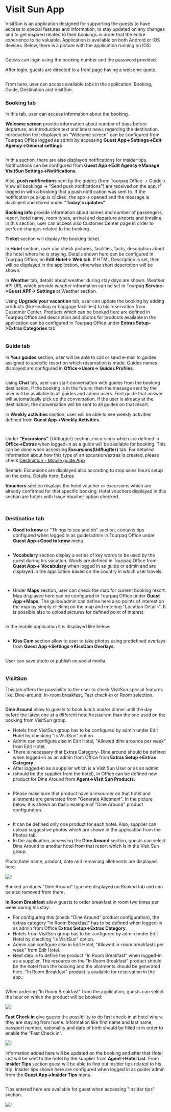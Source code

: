 # Visit Sun App

VisitSun is an application designed for supporting the guests to have access to special features and information, to stay updated on any changes and to get inspired related to their bookings in order that the entire experience to be valuable. Application is available on both Android or IOS devices. Below, there is a picture with the application running on IOS:

<figure><img src=".gitbook/assets/image (37).png" alt=""><figcaption></figcaption></figure>

Guests can login using the booking number and the password provided.

After login, guests are directed to a front page having a welcome quote.

<figure><img src=".gitbook/assets/image (1) (1) (1) (1) (1) (1) (1) (1) (1) (1) (1) (1) (1) (1) (1) (1) (1) (1).png" alt=""><figcaption></figcaption></figure>

From here, user can access available tabs in the application: Booking, Guide, Destination and VisitSun.

### Booking tab <a href="#booking-tab" id="booking-tab"></a>

In this tab, user can access information about the booking.

**Welcome screen** provide information about number of days before departure, an introduction text and latest news regarding the destination. Introduction text displayed on "Welcome screen" can be configured from Tourpaq Office logged as admin by accessing **Guest App->Settings->Edit Agency->General settings**

<figure><img src=".gitbook/assets/image (2) (1) (1) (1) (1) (1) (1) (1) (1) (1) (1) (1) (1) (1) (1) (1) (1).png" alt=""><figcaption></figcaption></figure>

In this section, there are also displayed notifications for insider tips. Notifications can be configured from **Guest App->Edit Agency->Manage VisitSun Settings->Notifications**.

Also, **push notifications** sent by the guides (from Tourpaq Office -> Guide-> View all bookings -> "Send push notifications") are received on the app, if logged in with a booking that a push notification was sent to. If the notification pup-up is clicked, the app is opened and the message is displayed and stored under **"Today's updates"**

**Booking info** provide information about names and number of passengers, resort, hotel name, room types, arrival and departure airports and timeline. In this section, user can access also Customer Center page in order to perform changes related to the booking .

**Ticket** section will display the booking ticket.

In **Hotel** section, user can check pictures, facilities, facts, description about the hotel where he is staying. Details shown here can be configured in Tourpaq Office, on **Edit Hotel-> Web tab**. If HTML Description is set, then will be displayed in the application, otherwise short description will be shown.

In **Weather** tab, details about weather during stay days are shown. Weather API URL which provide weather information can be set in Tourpaq **Service->Guest APP-> Settings** at Weather section.

Using **Upgrade your vacantion** tab, user can update the booking by adding products (like seating or baggage facilities) to his reservation from Customer Center. Products which can be booked here are defined in Tourpaq Office and description and photos for products available in the application can be configured in Tourpaq Office under **Extras Setup->Extras Categories** tab.

<figure><img src=".gitbook/assets/image (3) (1) (1) (1) (1) (1) (1) (1) (1) (1) (1) (1) (1) (1) (1) (1) (1).png" alt=""><figcaption></figcaption></figure>

### Guide tab <a href="#guide-tab" id="guide-tab"></a>

In **Your guides** section, user will be able to call or send e-mail to guides assigned to specific resort on which reservation is made. Guides names displayed are configured in **Office->Users-> Guides Profiles**.

<figure><img src=".gitbook/assets/image (4) (1) (1) (1) (1) (1) (1) (1) (1) (1) (1) (1) (1) (1) (1) (1).png" alt=""><figcaption></figcaption></figure>

Using **Chat** tab, user can start conversation with guides from the booking destination. If the booking is in the future, then the message sent by the user will be available to all guides and admin users. First guide that answer will automatically pick up the conversation. If the user is already at the destination, the conversation will be sent to all guides on that resort.

In **Weekly activities** section, user will be able to see weekly activities defined from **Guest App->Weekly Activities**.

<figure><img src=".gitbook/assets/image (6) (1) (1) (1) (1) (1) (1) (1) (1) (1) (1) (1) (1) (1) (1).png" alt=""><figcaption></figcaption></figure>

<figure><img src=".gitbook/assets/image (8) (1) (1) (1) (1) (1) (1) (1) (1) (1) (1) (1) (1).png" alt=""><figcaption></figcaption></figure>

Under **"Excursions"** (Udflugter) section, excursions which are defined in **Office->Extras** when logged-in as a guide will be available for booking. This can be done when accessing **Excursions(Udflugfter)** tab. For detailed information about how this type of an excursion/extras is created, please check [Destination - Mobile guide App](destination-mobile-guide-app.md)

Remark: Excursions are displayed also according to stop sales hours setup on the extra. Details here: [Extras](broken-reference)

**Vouchers** section displays the hotel voucher or excursions which are already confirmed for that specific booking. Hotel vouchers displayed in this section are hotels with Issue Voucher option checked.

<figure><img src=".gitbook/assets/image (9) (1) (1) (1) (1) (1) (1) (1) (1) (1) (1).png" alt=""><figcaption></figcaption></figure>

<figure><img src=".gitbook/assets/image (11) (1) (1) (1) (1) (1) (1) (1) (1) (1).png" alt=""><figcaption></figcaption></figure>

### Destination tab <a href="#destination-tab" id="destination-tab"></a>

* **Good to know** or "Things to see and do" section, contains tips configured when logged in as guide/admin in Tourpaq Office under **Guest App->Good to know** menu.

<figure><img src=".gitbook/assets/image (12) (1) (1) (1) (1) (1) (1) (1) (1).png" alt=""><figcaption></figcaption></figure>

* **Vocabulary** section display a series of key words to be used by the guest during his vacation. Words are defined in Tourpaq Office from **Guest App-> Vocabulary** when logged in as guide or admin and are displayed in the application based on the country in which user travels.

<figure><img src=".gitbook/assets/image (13) (1) (1) (1) (1) (1) (1) (1).png" alt=""><figcaption></figcaption></figure>

<figure><img src=".gitbook/assets/image (14) (1) (1) (1) (1) (1) (1).png" alt=""><figcaption></figcaption></figure>

* Under **Maps** section, user can check the map for current booking resort. Map displayed here can be configured in Tourpaq Office under **Guest App->Maps**. The guide/admin can define here also points of interest on the map by simply clicking on the map and entering "Location Details". It is possible also to upload pictures for defined point of interest.

<figure><img src=".gitbook/assets/image (16) (1) (1) (1) (1) (1) (1).png" alt=""><figcaption></figcaption></figure>

In the mobile application it is displayed like below:

<figure><img src=".gitbook/assets/dc7ce3dc-76df-4ca1-8d75-86e0a3330f77-9348e6031e09ec52b71125dbe9de4388.jpg" alt=""><figcaption></figcaption></figure>

* **Kiss Cam** section allow to user to take photos using predefined overlays from **Guest App->Settings->KissCam Overlays**.

<figure><img src=".gitbook/assets/image (18) (1) (1) (1) (1) (1).png" alt=""><figcaption></figcaption></figure>

User can save photo or publish on social media.

<figure><img src=".gitbook/assets/4ac2af24-33df-43a2-b1dd-366f2e89e1ef-36fb656515c808469f4adc4f1db47315.jpg" alt=""><figcaption></figcaption></figure>

### VisitSun <a href="#visitsun" id="visitsun"></a>

This tab offers the possibility to the user to check VisitSun special features like: Dine-around, In-room breakfast, Fast check-in or Room selection.

<figure><img src=".gitbook/assets/image (20) (1) (1) (1) (1).png" alt=""><figcaption></figcaption></figure>

**Dine Around** allow to guests to book lunch and/or dinner until the day before the latest one at a different hotel/restaurant than the one used on the booking from VisitSun group.

* Hotels from VisitSun group has to be configured by admin under Edit Hotel by checking "Is VisitSun" option.
* Admin can configure also in Edit Hotel, "Allowed dine arounds per week" from Edit Hotel.
* There is necessary that Extras Category- Dine around should be defined when logged-in as an admin from Office from **Extras Setup->Extras Category**.
* After logged-in as a supplier which is a Visit Sun User or as an admin
* (should be the supplier from the hotel), in Office can be defined new product for Dine Around from **Agent->Visit Sun Products**.

<figure><img src=".gitbook/assets/image (21) (1) (1) (1) (1).png" alt=""><figcaption></figcaption></figure>

* Please make sure that product have a resourcer on that hotel and allotments are generated from "Generate Allotment". In the picture below, it is shown an basic example of "Dine Around" product configuration.

<figure><img src=".gitbook/assets/image (22) (1) (1) (1).png" alt=""><figcaption></figcaption></figure>

* It can be defined only one product for each hotel. Also, supplier can upload suggestive photos which are shown in the application from the Photos tab.
* In the application, accessing the **Dine Around** section, guests can select Dine Around to another hotel from that resort which is in the Visit Sun group.

Photo,hotel name, product, date and remaining allotments are displayed here.

![!](https://docs.tourpaq.com/assets/images/b2977b75-1c4d-44d3-be78-15c5f0641343-c389b3a157bfa2aee1be6927e6b0bd2b.jpg)

Booked products "Dine Around" type are displayed on Booked tab and can be also removed from there.

**In Room Breakfast** allow guests to order breakfast in room two times per week during his stay.

* For configuring this (check "Dine Around" product configuration), the extras category "In Room Breakfast" has to be defined when logged-in as admin from Office **Extras Setup->Extras Category**.
* Hotels from VisitSun group has to be configured by admin under Edit Hotel by checking "Is VisitSun" option.
* Admin can configure also in Edit Hotel, "Allowed in-room breakfasts per week" from Edit Hotel.
* Next step is to define the product "In Room Breakfast" when logged-in as a supplier. The resource on the "In Room Breakfast" product should be the hotel from the booking and the allotments should be generated here. "In Room Breakfast" product is available for reservation in the app.:

<figure><img src=".gitbook/assets/4055c3a6-eb50-4f03-abdf-d4ba9c047a3e-c2aaf6d66c211f21cd7288c8f34a0138.jpg" alt=""><figcaption></figcaption></figure>

When ordering "In Room Breakfast" from the application, guests can select the hour on which the product will be booked:

![!](https://docs.tourpaq.com/assets/images/880897a4-322c-4e0e-9ba9-b8b82a6d84ff-34b7860dcc3087ccd94fa6fc0baf7c4b.jpg)

**Fast Check in** give guests the possibility to do fast check-in at hotel where they are staying from home. Information like first name and last name, passport number, nationality and date of birth should be filled in in order to enable the "Fast Check in".

![!](https://docs.tourpaq.com/assets/images/259c9e95-8548-4164-bca5-ceeafb6132c2-60197085a5202e014d32a59f6326c516.jpg)

Information added here will be updated on the booking and after that Hotel List will be sent to the hotel by the supplier from **Agent->Hotel List**. From **Insider Tips** section guest will be able to find out insider tips related to his trip. Insider tips shown here are configured when logged in as guide/ admin from the **Guest App->Insider Tips** menu.

<figure><img src=".gitbook/assets/image (23) (1) (1) (1).png" alt=""><figcaption></figcaption></figure>

Tips entered here are available for guest when accessing "Insider tips" section.

![!](https://docs.tourpaq.com/assets/images/0fb0190b-0984-463f-8c88-d7b74570cc03-3099e97761a183f92ef99197bc334bfe.jpg)
